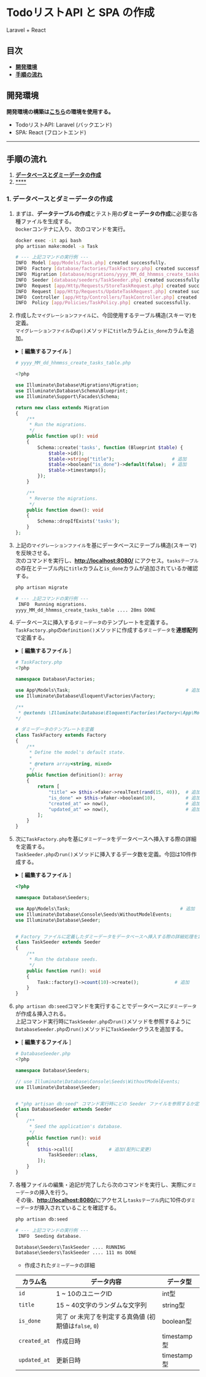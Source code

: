# TodoリストAPI と SPA の作成
Laravel + React

<!-- 目次 -->
## 目次
- [**開発環境**](#開発環境)
- [**手順の流れ**](#手順の流れ)
<!-- 目次 -->

<!-- 開発環境 -->
## 開発環境

**開発環境の構築は[**こちら**](https://github.com/93k-t/Laravel-Next)の環境を使用する。**

- TodoリストAPI: Laravel (バックエンド)
- SPA: React (フロントエンド)

---
<!-- 開発環境 -->

<!-- 手順 -->
## 手順の流れ

1. [**データベースとダミーデータの作成**](#1-データベースとダミーデータの作成)
2. [****]()
<!-- 手順 -->

<!-- 1. データベースとダミーデータの作成 -->
### 1. データベースとダミーデータの作成

1. まずは、**データテーブルの作成**とテスト用の**ダミーデータの作成**に必要な各種ファイルを生成する。<br>
`Docker`コンテナに入り、次のコマンドを実行。
    ```sh
    docker exec -it api bash
    php artisan make:model -a Task

    # --- 上記コマンドの実行例 ---
    INFO  Model [app/Models/Task.php] created successfully.
    INFO  Factory [database/factories/TaskFactory.php] created successfully.
    INFO  Migration [database/migrations/yyyy_MM_dd_hhmmss_create_tasks_table.php] created successfully.
    INFO  Seeder [database/seeders/TaskSeeder.php] created successfully.
    INFO  Request [app/Http/Requests/StoreTaskRequest.php] created successfully.
    INFO  Request [app/Http/Requests/UpdateTaskRequest.php] created successfully.
    INFO  Controller [app/Http/Controllers/TaskController.php] created successfully.
    INFO  Policy [app/Policies/TaskPolicy.php] created successfully.
    ```

2. 作成した`マイグレーションファイル`に、今回使用するテーブル構造(スキーマ)を定義。<br>
`マイグレーションファイル`の`up()`メソッドに`title`カラムと`is_done`カラムを追加。

    <details>
    <summary>[ <b>編集するファイル</b> ]</summary>

    ```sh
    # 以下のファイルを編集する
    TodoApp/
      ├── src/
          ├── api/
              ├── database/
                  └── migrations/
                      └── yyyy_MM_dd_hhmmss_create_tasks_table.php  # <= 編集
    ```
    ---
    </details>

    ```php
    # yyyy_MM_dd_hhmmss_create_tasks_table.php

    <?php

    use Illuminate\Database\Migrations\Migration;
    use Illuminate\Database\Schema\Blueprint;
    use Illuminate\Support\Facades\Schema;

    return new class extends Migration
    {
        /**
         * Run the migrations.
         */
        public function up(): void
        {
            Schema::create('tasks', function (Blueprint $table) {
                $table->id();
                $table->string("title");                     # 追加
                $table->boolean("is_done")->default(false);  # 追加
                $table->timestamps();
            });
        }

        /**
         * Reverse the migrations.
         */
        public function down(): void
        {
            Schema::dropIfExists('tasks');
        }
    };
    ```

3. 上記の`マイグレーションファイル`を基にデータベースにテーブル構造(スキーマ)を反映させる。<br>
次のコマンドを実行し、[**http://localhost:8080/**](http://localhost:8080/) にアクセス。`tasksテーブル`の存在とテーブル内に`title`カラムと`is_done`カラムが追加されているか確認する。
    ```sh
    php artisan migrate

    # --- 上記コマンドの実行例 ---
     INFO  Running migrations.
    yyyy_MM_dd_hhmmss_create_tasks_table .... 28ms DONE
    ```

4. データベースに挿入する`ダミーデータ`のテンプレートを定義する。<br>
`TaskFactory.php`の`definition()`メソッドに作成する`ダミーデータ`を**連想配列**で定義する。

    <details>
    <summary>[ <b>編集するファイル</b> ]</summary>

    ```sh
    # 以下のファイルを編集する
    TodoApp/
      ├── src/
          ├── api/
              ├── database/
                  └── factories/
                      └── TaskFactory.php  # <= 編集
    ```
    ---
    </details>

    ```php
    # TaskFactory.php
    <?php

    namespace Database\Factories;

    use App\Models\Task;                                          # 追加
    use Illuminate\Database\Eloquent\Factories\Factory;

    /**
     * @extends \Illuminate\Database\Eloquent\Factories\Factory<\App\Models\Task>
    */

    # ダミーデータのテンプレートを定義
    class TaskFactory extends Factory
    {
        /**
         * Define the model's default state.
         *
         * @return array<string, mixed>
         */
        public function definition(): array
        {
            return [
                "title" => $this->faker->realText(rand(15, 40)),  # 追加
                "is_done" => $this->faker->boolean(10),           # 追加
                "created_at" => now(),                            # 追加
                "updated_at" => now(),                            # 追加
            ];
        }
    }
    ```

5. 次に`TaskFactory.php`を基に`ダミーデータ`をデータベースへ挿入する際の詳細を定義する。<br>
`TaskSeeder.php`の`run()`メソッドに挿入するデータ数を定義。今回は10件作成する。

    <details>
    <summary>[ <b>編集するファイル</b> ]</summary>

    ```sh
    # 以下のファイルを編集する
    TodoApp/
      ├── src/
          ├── api/
              ├── database/
                  └── seeders/
                      └── TaskSeeder.php  # <= 編集
    ```
    ---
    </details>


    ```php
    <?php

    namespace Database\Seeders;

    use App\Models\Task;                                        # 追加
    use Illuminate\Database\Console\Seeds\WithoutModelEvents;
    use Illuminate\Database\Seeder;


    # Factory ファイルに定義したダミーデータをデータベースへ挿入する際の詳細処理を定義
    class TaskSeeder extends Seeder
    {
        /**
         * Run the database seeds.
         */
        public function run(): void
        {
            Task::factory()->count(10)->create();             # 追加
        }
    }
    ```

6. `php artisan db:seed`コマンドを実行することでデータベースに`ダミーデータ`が作成＆挿入される。<br>
上記コマンド実行時に`TaskSeeder.php`の`run()`メソッドを参照するように`DatabaseSeeder.php`の`run()`メソッドに`TaskSeeder`クラスを追加する。

    <details>
    <summary>[ <b>編集するファイル</b> ]</summary>

    ```sh
    # 以下のファイルを編集する
    TodoApp/
      ├── src/
          ├── api/
              ├── database/
                  └── seeders/
                      └── DatabaseSeeder.php  # <= 編集
    ```
    ---
    </details>

    ```php
    # DatabaseSeeder.php
    <?php

    namespace Database\Seeders;

    // use Illuminate\Database\Console\Seeds\WithoutModelEvents;
    use Illuminate\Database\Seeder;


    # "php artisan db:seed" コマンド実行時にどの Seeder ファイルを参照するか定義する
    class DatabaseSeeder extends Seeder
    {
        /**
         * Seed the application's database.
         */
        public function run(): void
        {
            $this->call([             # 追加(配列に変更)
                TaskSeeder::class,
            ]);
        }
    }
    ```

7. 各種ファイルの編集・追記が完了したら次のコマンドを実行し、実際に`ダミーデータ`の挿入を行う。<br>
その後、[**http://localhost:8080/**](http://localhost:8080/)にアクセスし`tasksテーブル`内に10件の`ダミーデータ`が挿入されていることを確認する。
    ```sh
    php artisan db:seed

    # --- 上記コマンドの実行例 ---
     INFO  Seeding database.

    Database\Seeders\TaskSeeder .... RUNNING
    Database\Seeders\TaskSeeder .... 111 ms DONE
    ```
    - 作成された`ダミーデータ`の詳細

    | カラム名 | データ内容 | データ型 |
    | --- | --- | --- |
    | `id` | 1 ~ 10のユニークID | int型 |
    | `title` | 15 ~ 40文字のランダムな文字列 | string型 |
    | `is_done` | 完了 or 未完了を判定する真偽値 (初期値は`false`, `0`) | boolean型 |
    | `created_at` | 作成日時 | timestamp型 |
    | `updated_at` | 更新日時 | timestamp型 |
<!-- 1. データベースとダミーデータの作成 -->
